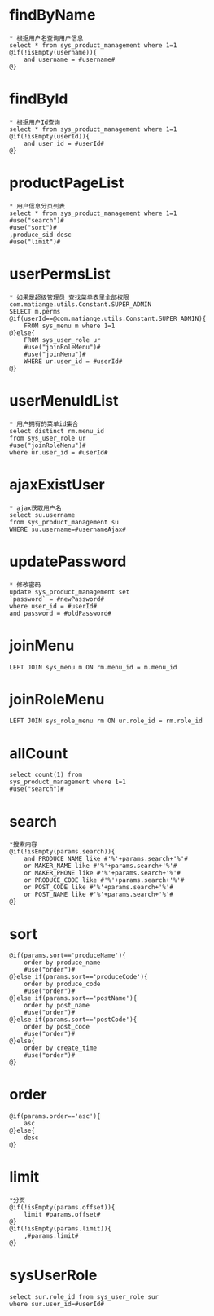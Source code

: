 findByName
===
    * 根据用户名查询用户信息
    select * from sys_product_management where 1=1
    @if(!isEmpty(username)){
        and username = #username#
    @}
findById
===
    * 根据用户Id查询
    select * from sys_product_management where 1=1
    @if(!isEmpty(userId)){
        and user_id = #userId#
    @}
productPageList
===
    * 用户信息分页列表
    select * from sys_product_management where 1=1
    #use("search")#
    #use("sort")#
    ,produce_sid desc
    #use("limit")#
userPermsList
===
    * 如果是超级管理员 查找菜单表里全部权限com.matiange.utils.Constant.SUPER_ADMIN
   	SELECT m.perms 
   	@if(userId==@com.matiange.utils.Constant.SUPER_ADMIN){
   	    FROM sys_menu m where 1=1
    @}else{
        FROM sys_user_role ur
        #use("joinRoleMenu")#
        #use("joinMenu")#
        WHERE ur.user_id = #userId#
    @}
userMenuIdList
===
    * 用户拥有的菜单id集合
    select distinct rm.menu_id 
    from sys_user_role ur 			
    #use("joinRoleMenu")#
    where ur.user_id = #userId#

ajaxExistUser
===
    * ajax获取用户名
    select su.username  
    from sys_product_management su 
    WHERE su.username=#usernameAjax#
updatePassword
===
    * 修改密码
    update sys_product_management set 
    `password` = #newPassword#
    where user_id = #userId# 
    and password = #oldPassword#
joinMenu
===
    LEFT JOIN sys_menu m ON rm.menu_id = m.menu_id
joinRoleMenu
===
    LEFT JOIN sys_role_menu rm ON ur.role_id = rm.role_id
allCount
===
    select count(1) from
    sys_product_management where 1=1
    #use("search")#        
search
===
    *搜索内容
    @if(!isEmpty(params.search)){
        and PRODUCE_NAME like #'%'+params.search+'%'#
        or MAKER_NAME like #'%'+params.search+'%'#
        or MAKER_PHONE like #'%'+params.search+'%'#
        or PRODUCE_CODE like #'%'+params.search+'%'#
        or POST_CODE like #'%'+params.search+'%'#
        or POST_NAME like #'%'+params.search+'%'#
    @} 
sort
===
    @if(params.sort=='produceName'){
        order by produce_name
        #use("order")#
    @}else if(params.sort=='produceCode'){
        order by produce_code
        #use("order")#
    @}else if(params.sort=='postName'){
        order by post_name
        #use("order")#
    @}else if(params.sort=='postCode'){
        order by post_code
        #use("order")#
    @}else{
        order by create_time
        #use("order")#
    @}
order
===
    @if(params.order=='asc'){
        asc
    @}else{
        desc
    @}           
limit
===
    *分页
    @if(!isEmpty(params.offset)){
        limit #params.offset#   
    @}
    @if(!isEmpty(params.limit)){
        ,#params.limit#
    @}    
    
sysUserRole
===
    select sur.role_id from sys_user_role sur
    where sur.user_id=#userId#
    